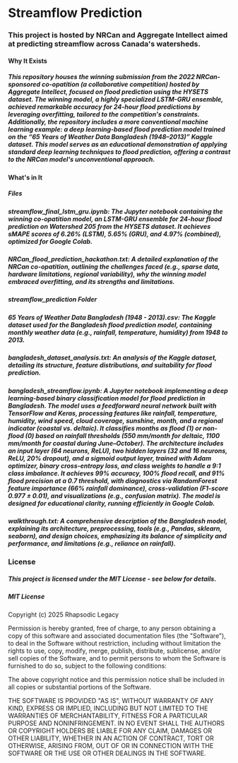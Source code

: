 # Streamflow Prediction
### This project is hosted by NRCan and Aggregate Intellect aimed at predicting streamflow across Canada's watersheds. 

#### Why It Exists
##### This repository houses the winning submission from the 2022 NRCan-sponsored co-opatition (a collaborative competition) hosted by Aggregate Intellect, focused on flood prediction using the HYSETS dataset. The winning model, a highly specialized LSTM-GRU ensemble, achieved remarkable accuracy for 24-hour flood predictions by leveraging overfitting, tailored to the competition's constraints. Additionally, the repository includes a more conventional machine learning example: a deep learning-based flood prediction model trained on the “65 Years of Weather Data Bangladesh (1948–2013)” Kaggle dataset. This model serves as an educational demonstration of applying standard deep learning techniques to flood prediction, offering a contrast to the NRCan model's unconventional approach.


#### What's in It


##### Files  
   

##### streamflow_final_lstm_gru.ipynb: The Jupyter notebook containing the winning co-opatition model, an LSTM-GRU ensemble for 24-hour flood prediction on Watershed 205 from the HYSETS dataset. It achieves sMAPE scores of 6.26% (LSTM), 5.65% (GRU), and 4.97% (combined), optimized for Google Colab.

##### NRCan_flood_prediction_hackathon.txt: A detailed explanation of the NRCan co-opatition, outlining the challenges faced (e.g., sparse data, hardware limitations, regional variability), why the winning model embraced overfitting, and its strengths and limitations.

##### streamflow_prediction Folder 


##### 65 Years of Weather Data Bangladesh (1948 - 2013).csv: The Kaggle dataset used for the Bangladesh flood prediction model, containing monthly weather data (e.g., rainfall, temperature, humidity) from 1948 to 2013.

##### bangladesh_dataset_analysis.txt: An analysis of the Kaggle dataset, detailing its structure, feature distributions, and suitability for flood prediction.

##### bangladesh_streamflow.ipynb: A Jupyter notebook implementing a deep learning-based binary classification model for flood prediction in Bangladesh. The model uses a feedforward neural network built with TensorFlow and Keras, processing features like rainfall, temperature, humidity, wind speed, cloud coverage, sunshine, month, and a regional indicator (coastal vs. deltaic). It classifies months as flood (1) or non-flood (0) based on rainfall thresholds (550 mm/month for deltaic, 1100 mm/month for coastal during June–October). The architecture includes an input layer (64 neurons, ReLU), two hidden layers (32 and 16 neurons, ReLU, 20% dropout), and a sigmoid output layer, trained with Adam optimizer, binary cross-entropy loss, and class weights to handle a 9:1 class imbalance. It achieves 99% accuracy, 100% flood recall, and 91% flood precision at a 0.7 threshold, with diagnostics via RandomForest feature importance (66% rainfall dominance), cross-validation (F1-score 0.977 ± 0.01), and visualizations (e.g., confusion matrix). The model is designed for educational clarity, running efficiently in Google Colab.

##### walkthrough.txt: A comprehensive description of the Bangladesh model, explaining its architecture, preprocessing, tools (e.g., Pandas, sklearn, seaborn), and design choices, emphasizing its balance of simplicity and performance, and limitations (e.g., reliance on rainfall).

### License


##### This project is licensed under the MIT License - see below for details.
##### MIT License

Copyright (c) 2025 Rhapsodic Legacy 

Permission is hereby granted, free of charge, to any person obtaining a copy
of this software and associated documentation files (the "Software"), to deal
in the Software without restriction, including without limitation the rights
to use, copy, modify, merge, publish, distribute, sublicense, and/or sell
copies of the Software, and to permit persons to whom the Software is
furnished to do so, subject to the following conditions:

The above copyright notice and this permission notice shall be included in all
copies or substantial portions of the Software.

THE SOFTWARE IS PROVIDED "AS IS", WITHOUT WARRANTY OF ANY KIND, EXPRESS OR
IMPLIED, INCLUDING BUT NOT LIMITED TO THE WARRANTIES OF MERCHANTABILITY,
FITNESS FOR A PARTICULAR PURPOSE AND NONINFRINGEMENT. IN NO EVENT SHALL THE
AUTHORS OR COPYRIGHT HOLDERS BE LIABLE FOR ANY CLAIM, DAMAGES OR OTHER
LIABILITY, WHETHER IN AN ACTION OF CONTRACT, TORT OR OTHERWISE, ARISING FROM,
OUT OF OR IN CONNECTION WITH THE SOFTWARE OR THE USE OR OTHER DEALINGS IN THE
SOFTWARE.

